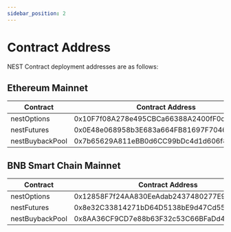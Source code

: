 ```yaml
---
sidebar_position: 2
---
```


# Contract Address

NEST Contract deployment addresses are as follows:

## Ethereum Mainnet

|Contract|Contract Address|
|---|---|
|nestOptions|0x10F7f08A278e495CBCa66388A2400fF0deFe3122|
|nestFutures|0x0E48e068958b3E683a664FB81697F7046f83C3A8|
|nestBuybackPool|0x7b65629A811eBB0d6CC99bDc4d1d606f8F707125|


## BNB Smart Chain Mainnet
|Contract|Contract Address|
|---|---|
|nestOptions|0x12858F7f24AA830EeAdab2437480277E92B0723a|
|nestFutures|0x8e32C33814271bD64D5138bE9d47Cd55025074CD|
|nestBuybackPool|0x8AA36CF9CD7e88b63F32c53C66BFaDd409367B2f|
